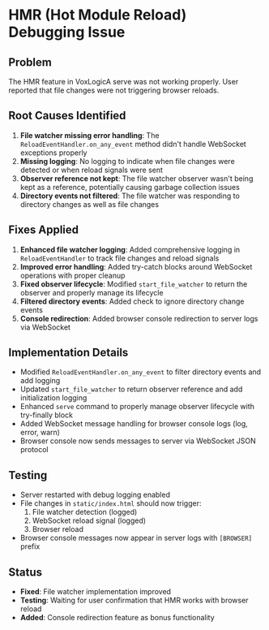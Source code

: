 # HMR (Hot Module Reload) Debugging Issue

## Problem

The HMR feature in VoxLogicA serve was not working properly. User reported that file changes were not triggering browser reloads.

## Root Causes Identified

1. **File watcher missing error handling**: The `ReloadEventHandler.on_any_event` method didn't handle WebSocket exceptions properly
2. **Missing logging**: No logging to indicate when file changes were detected or when reload signals were sent
3. **Observer reference not kept**: The file watcher observer wasn't being kept as a reference, potentially causing garbage collection issues
4. **Directory events not filtered**: The file watcher was responding to directory changes as well as file changes

## Fixes Applied

1. **Enhanced file watcher logging**: Added comprehensive logging in `ReloadEventHandler` to track file changes and reload signals
2. **Improved error handling**: Added try-catch blocks around WebSocket operations with proper cleanup
3. **Fixed observer lifecycle**: Modified `start_file_watcher` to return the observer and properly manage its lifecycle
4. **Filtered directory events**: Added check to ignore directory change events
5. **Console redirection**: Added browser console redirection to server logs via WebSocket

## Implementation Details

- Modified `ReloadEventHandler.on_any_event` to filter directory events and add logging
- Updated `start_file_watcher` to return observer reference and add initialization logging
- Enhanced `serve` command to properly manage observer lifecycle with try-finally block
- Added WebSocket message handling for browser console logs (log, error, warn)
- Browser console now sends messages to server via WebSocket JSON protocol

## Testing

- Server restarted with debug logging enabled
- File changes in `static/index.html` should now trigger:
  1. File watcher detection (logged)
  2. WebSocket reload signal (logged)
  3. Browser reload
- Browser console messages now appear in server logs with `[BROWSER]` prefix

## Status

- **Fixed**: File watcher implementation improved
- **Testing**: Waiting for user confirmation that HMR works with browser reload
- **Added**: Console redirection feature as bonus functionality
